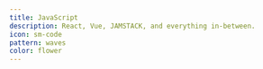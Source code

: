 ```yaml
---
title: JavaScript
description: React, Vue, JAMSTACK, and everything in-between.
icon: sm-code
pattern: waves
color: flower
---
```

